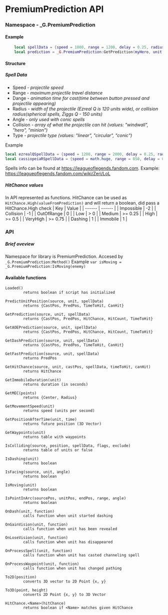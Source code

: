 # PremiumPrediction API

### Namespace - _G.PremiumPrediction

#### Example
```lua
	local spellData = {speed = 1800, range = 1200, delay = 0.25, radius = 60, collision = {"minion"}, type = "linear"}	
	local prediction = _G.PremiumPrediction:GetPrediction(myHero, unit, spellData)
```

#### Structure
##### Spell Data
- Speed - _projectile speed_
- Range - _maximum projectile travel distance_
- Dange - _animation time for cast(time between button pressed and projectile appearing)_
- Radius - _width of the projectile (Ezreal Q is 120 units wide), or collision radius(spherical spells, Ziggs Q - 150 units)_
- Angle - _only used with conic spells_
- Collision - _array of what the projectile can hit (values: "windwall", "hero", "minion")_
- Type - _projectile type (values: "linear", "circular", "conic")_

Example
```lua
local ezrealQSpellData = {speed = 1200, range = 2000, delay = 0.25, radius = 120, type = "linear", collision = {"minion", "hero", "windwall"}} 
local cassiopeiaRSpellData = {speed = math.huge, range = 850, delay = 0.5, angle = 80, type = "conic", collision = {"windwall"}} 
```
Spells info can be found at https://leagueoflegends.fandom.com. Example: https://leagueoflegends.fandom.com/wiki/Zeri/LoL

##### HitChance values
In API represented as functions. HitChance can be used as `HitChance.High(valueFromPrediction)` and will return a boolean, did pass a HitChance.High check
| Key | Value |
| ------ | ------ |
| Impossible | -2 |
| Collision | -1 |
| OutOfRange | 0 |
| Low | > 0 |
| Medium | >= 0.25 |
| High | >= 0.5 |
| VeryHigh | >= 0.75 |
| Dashing | 1 |
| Immobile | 1 |
	


### API
##### Brief oveview 
Namespace for library is PremiumPrediction. Accesed by `_G.PremiumPrediction:Method()`
Example `var isMoving = _G.PremiumPrediction:IsMoving(enemy)`
#### Available functions
```
Loaded()
        returns boolean if script has initialized
    
PredictUnitPosition(source, unit, spellData)
        returns {CastPos, PredPos, TimeToHit, CanHit}
    
GetPrediction(source, unit, spellData)
        returns {CastPos, PredPos, HitChance, HitCount, TimeToHit}
    
GetAOEPrediction(source, unit, spellData) 
        returns {CastPos, PredPos, HitChance, HitCount, TimeToHit}
    
GetDashPrediction(source, unit, spellData)
        returns {CastPos, PredPos, TimeToHit, CanHit}
        
GetFastPrediction(source, unit, spellData)
        returns PredPos
    
GetHitChance(source, unit, castPos, spellData, timeToHit, canHit) 
        returns HitChance
    
GetImmobileDuration(unit)
        returns duration (in seconds)
    
GetMEC(points)
        returns {Center, Radius}
     
GetMovementSpeed(unit)
        returns speed (units per second)
    
GetPositionAfterTime(unit, time)
        returns future position (3D Vector)
    
GetWaypoints(unit)
        returns table with waypoints
    
IsColliding(source, position, spellData, flags, exclude)
        returns table of units or false
    
IsDashing(unit)
        returns boolean
    
IsFacing(source, unit, angle)
        returns boolean
    
IsMoving(unit)
        returns boolean
    
IsPointInArc(sourcePos, unitPos, endPos, range, angle)
        returns boolean
    
OnDash(unit, function)
        calls function when unit started dashing
    
OnGainVision(unit, function)
        calls function when unit has been revealed
    
OnLoseVision(unit, function)
        calls function when unit has disappeared
    
OnProcessSpell(unit, function)
        calls function when unit has casted channeling spell
    
OnProcessWaypoint(unit, function)
        calls function when unit has changed pathing
    
To2D(position)
        converts 3D vector to 2D Point {x, y}
    
To3D(point, height)
        converts 2D Point {x, y} to 3D Vector
    
HitChance.<Name>(hitChance)
        returns boolean if <Name> matches given HitChance
```
